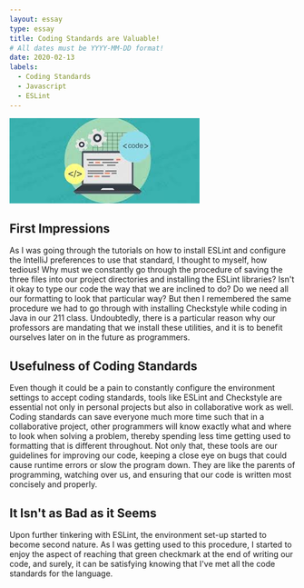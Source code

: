 ```yaml
---
layout: essay
type: essay
title: Coding Standards are Valuable!  
# All dates must be YYYY-MM-DD format!
date: 2020-02-13
labels:
  - Coding Standards
  - Javascript
  - ESLint
---
```

<img class="ui medium floated image" src="../images/codestand.jfif">

## First Impressions
As I was going through the tutorials on how to install ESLint and configure the IntelliJ preferences to use that standard, I thought to myself, how tedious! Why must we constantly go through the procedure of saving the three files into our project directories and installing the ESLint libraries? Isn't it okay to type our code the way that we are inclined to do? Do we need all our formatting to look that particular way? But then I remembered the same procedure we had to go through with installing Checkstyle while coding in Java in our 211 class. Undoubtedly, there is a particular reason why our professors are mandating that we install these utilities, and it is to benefit ourselves later on in the future as programmers. 

## Usefulness of Coding Standards
Even though it could be a pain to constantly configure the environment settings to accept coding standards, tools like ESLint and Checkstyle are essential not only in personal projects but also in collaborative work as well. Coding standards can save everyone much more time such that in a collaborative project, other programmers will know exactly what and where to look when solving a problem, thereby spending less time getting used to formatting that is different throughout. Not only that, these tools are our guidelines for improving our code, keeping a close eye on bugs that could cause runtime errors or slow the program down. They are like the parents of programming, watching over us, and ensuring that our code is written most concisely and properly. 

## It Isn't as Bad as it Seems
Upon further tinkering with ESLint, the environment set-up started to become second nature. As I was getting used to this procedure, I started to enjoy the aspect of reaching that green checkmark at the end of writing our code, and surely, it can be satisfying knowing that I've met all the code standards for the language.
